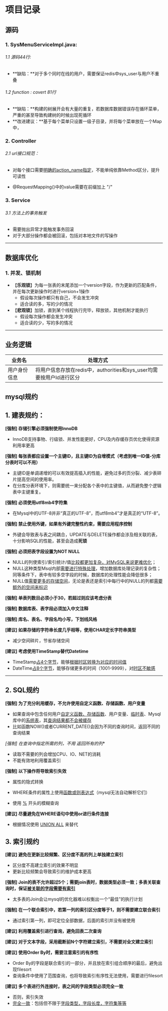 # 项目记录

## 源码

### 1. SysMenuServiceImpl.java:

###### 1.1 源码44行:

* **缺陷：**对于多个同时在线的用户，需要保证redis中sys_user与用户不重叠

###### 	1.2  function : covert 81行

* **缺陷：**构建的树展开会有大量的重复，若数据库数据错误存在循环菜单，严重的甚至导致构建树的时候出现死循环
* **改进建议：**基于每个菜单只设置一级子目录，并将每个菜单放在一个Map中，



### 2. Controller

###### 2.1 url接口规范：

* 对每个接口需要<u>明确的action_name指定</u>，不能单纯依靠Method区分，提升可读性

* @RequestMapping()中的value需要在前缀加上 "/"



### 3. Service

###### 3.1 方法上的事务触发

* 需要抛出异常才能触发事务回滚
* 对于大部分操作都会被回滚，包括对本地文件的写操作

---



## 数据库优化

### 1. 并发、锁机制

* 【**乐观锁**】为每一张表的末尾添加一个version字段，作为更新的匹配条件，并在每次更新操作时进行version+1操作
  * 假设每次操作都只有自己，不会发生冲突
  * 适合读的多，写的少的情况
* 【**悲观锁**】加锁，直到某个线程执行完毕，释放锁，其他机制才能执行
  * 假设每次操作都会发生冲突
  * 适合读的少，写的多的情况

---



## 业务逻辑

| 业务名       | 处理方式                                                     |
| ------------ | ------------------------------------------------------------ |
| 用户身份信息 | 将用户信息存放在redis中，authorities和sys_user均需要按用户Id进行区分 |









## mysql规约

## 1. 建表规约：

**[强制]	存储引擎必须强制使用InnoDB**

* InnoDB支持事物、行级锁、并发性能更好，CPU及内存缓存页优化使得资源利用率更高

**[强制]	每张表都应设置一个主键ID，且主键ID为自增模式（考虑到唯一ID值-分库分表时可以不用）**

* 主键ID是单调递增的可以有效提高插入的性能，避免过多的页分裂、减少表碎片提高空间的使用率。 
* 在分库分表环境下，则需要统一来分配各个表中的主键值，从而避免整个逻辑表中主键重复。

**[强制]	必须使用utf8mb4字符集**

* 在Mysql中的UTF-8并非“真正的UTF-8”，而utf8mb4”才是真正的“UTF-8”。

**[强制]	禁止使用外键，如果有外键完整性约束，需要应用程序控制**

* 外键会导致表与表之间耦合，UPDATE与DELETE操作都会涉及相关联的表，十分影响SQL的性能，甚至会造成**死锁**

**[强制]	必须把表字段设置为NOT NULL**

- NULL的列使索引/索引统计/值<u>比较都更加复杂，对MySQL来说更难优化</u>；
- NULL这种类型Msql内部<u>需要进行特殊处理</u>，增加数据库处理记录的复杂性；同等条件下，表中有较多空字段的时候，数据库的处理性能会降低很多；
- NULL值<u>需要更多的存储空间</u>，无论是表还是索引中每行中的NULL的列都<u>需要额外的空间来标识</u>

**[强制]	单表列数目必须小于30，若超过则应该考虑分表**

**[强制]	数据库表、表字段必须加入中文注释**

**[强制]	库名、表名、字段名均小写，下划线风格**

**[建议]	如果存储的字符串长度几乎相等，使用CHAR定长字符串类型**

* 减少空间碎片，节省存储空间

**[建议]	考虑使用TimeStamp替代Datetime**

* TimeStamp<u>占4个字节</u>，能够<u>根据时区转换为对应的时间值</u>
* DateTime<u>占8个字节</u>，能够存储更多的时间（1001-9999），对<u>时区不敏感</u>



---

## 2. SQL规约

**[强制]	为了充分利用缓存，不允许使用自定义函数、存储函数、用户变量**

* 如果查询中包含任何用户<u>自定义函数、存储函数</u>、用户变量、<u>临时表</u>、Mysql库中的<u>系统表</u>，其<u>查询结果都不会被缓存</u>
* 比如函数NOW()或者CURRENT_DATE()会因为不同的查询时间，返回不同的查询结果

**[强制]	在查询中指定所需的列，不用* 返回所有的列**

* 读取不需要的列会增加CPU、IO、NET的消耗
* 不能有效地利用覆盖索引

**[强制]	以下操作将导致索引失效**

* 属性的隐式转换

* WHERE条件的属性上使用<u>函数或则表达式</u>（mysql无法自动解析它们）
* 使用 <u>%</u> 开头的模糊查询

**[建议]	尽量避免在WHERE语句中使用or进行条件连接**

* 根据情况使用 <u>UNION ALL</u> 来替代



## 3. 索引规约

**[建议]	避免在更新比较频繁、区分度不高的列上单独建立索引**

* 区分度不高建立索引的效果不明显
* 更新比较频繁会导致索引的维护成本更高

**[强制]	Join的表不允许超过5个；需要join表时，数据类型必须一致；多表关联查询时，保证<u>被关联的字段需要有索引</u>**

* 太多表的Join会让mysql的优化器难以权衡出一个“最佳”的执行计划

**[强制]	在一个联合索引中，若第一列的索引区分度等于1，则不需要建立联合索引**

* 通过索引第一列，即可定位全部数据，后面的索引并没有被使用

**[建议]	利用覆盖索引进行查询，避免回表二次查询**

**[建议]	对于文本字段，采用截断前N个字符建立索引，不需要对全文建立索引**

**[建议]	使用Order By时，需要注意索引的有序性**

* Order By的字段是联合索引的一部分，并且放在索引组合顺序的最后，避免出现filesort
* 查询条件中使用了范围查询，也将导致索引有序性无法使用，需要进行filesort

**[建议]	多个表进行外连接时，表之间的字段类型必须完全一致**

* 否则，索引失效
* <u>完全一致</u>：包括但不限于<u>字段类型，字段长度，字符集等等</u>